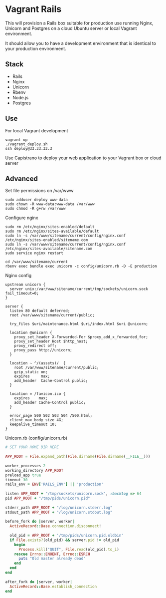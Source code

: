# Vagrant Rails

This will provision a Rails box suitable for production use running Nginx, Unicorn and
Postgres on a cloud Ubuntu server or local Vagrant environment.

It should allow you to have a development environment that is identical to your production environment.

## Stack

+ Rails
+ Nginx
+ Unicorn
+ Rbenv
+ Node.js
+ Postgres

## Use

For local Vagrant development

```
vagrant up
./vagrant_deploy.sh
ssh deploy@33.33.33.3
```

Use Capistrano to deploy your web application to your Vagrant box or cloud server

## Advanced

Set file permissions on /var/www

```
sudo adduser deploy www-data
sudo chown -R www-data:www-data /var/www
sudo chmod -R g+rw /var/www
```

Configure nginx

```
sudo rm /etc/nginx/sites-enabled/default
sudo rm /etc/nginx/sites-available/default
sudo ln -s /var/www/sitename/current/config/nginx.conf /etc/nginx/sites-enabled/sitename.com
sudo ln -s /var/www/sitename/current/config/nginx.conf /etc/nginx/sites-available/sitename.com
sudo service nginx restart

cd /var/www/sitename/current
rbenv exec bundle exec unicorn -c config/unicorn.rb -D -E production
```

Nginx config

```nginx
upstream unicorn {
  server unix:/var/www/sitename/current/tmp/sockets/unicorn.sock fail_timeout=0;
}
 
server {
  listen 80 default deferred;
  root /var/www/sitename/current/public;
  
  try_files $uri/maintenance.html $uri/index.html $uri @unicorn;
  
  location @unicorn {
    proxy_set_header X-Forwarded-For $proxy_add_x_forwarded_for;
    proxy_set_header Host $http_host;
    proxy_redirect off;
    proxy_pass http://unicorn;
  }
 
  location ~ ^/(assets)/  {  
    root /var/www/sitename/current/public;
    gzip_static on;
    expires     max;
    add_header  Cache-Control public;
  }
  	
  location = /favicon.ico {
    expires    max;
    add_header Cache-Control public;
  }
  
  error_page 500 502 503 504 /500.html;
  client_max_body_size 4G;
  keepalive_timeout 10;
}
```

Unicorn.rb (config/unicorn.rb)

```ruby
# SET YOUR HOME DIR HERE
 
APP_ROOT = File.expand_path(File.dirname(File.dirname(__FILE__)))
 
worker_processes 2
working_directory APP_ROOT
preload_app true
timeout 30
rails_env = ENV['RAILS_ENV'] || 'production'
 
listen APP_ROOT + "/tmp/sockets/unicorn.sock", :backlog => 64
pid APP_ROOT + "/tmp/pids/unicorn.pid"
 
stderr_path APP_ROOT + "/log/unicorn.stderr.log"
stdout_path APP_ROOT + "/log/unicorn.stdout.log"
 
before_fork do |server, worker|
  ActiveRecord::Base.connection.disconnect!
  
  old_pid = APP_ROOT + '/tmp/pids/unicorn.pid.oldbin'
  if File.exists?(old_pid) && server.pid != old_pid
    begin
      Process.kill("QUIT", File.read(old_pid).to_i)
    rescue Errno::ENOENT, Errno::ESRCH
      puts "Old master already dead"
    end
  end
end
 
after_fork do |server, worker|
  ActiveRecord::Base.establish_connection
end
```

